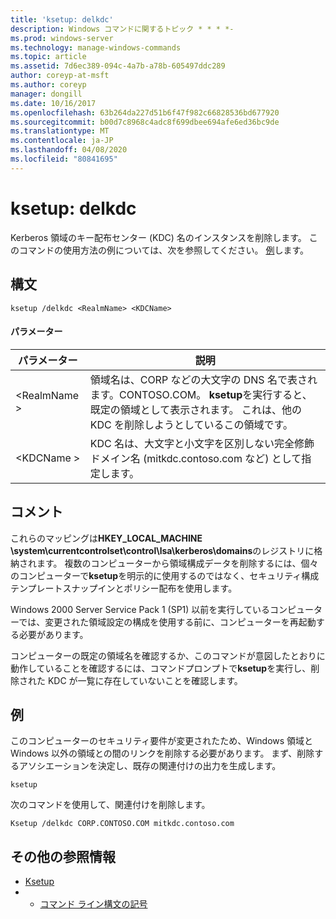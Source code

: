 ```yaml
---
title: 'ksetup: delkdc'
description: Windows コマンドに関するトピック * * * *-
ms.prod: windows-server
ms.technology: manage-windows-commands
ms.topic: article
ms.assetid: 7d6ec389-094c-4a7b-a78b-605497ddc289
author: coreyp-at-msft
ms.author: coreyp
manager: dongill
ms.date: 10/16/2017
ms.openlocfilehash: 63b264da227d51b6f47f982c66828536bd677920
ms.sourcegitcommit: b00d7c8968c4adc8f699dbee694afe6ed36bc9de
ms.translationtype: MT
ms.contentlocale: ja-JP
ms.lasthandoff: 04/08/2020
ms.locfileid: "80841695"
---
```

# <a name="ksetupdelkdc"></a>ksetup: delkdc



Kerberos 領域のキー配布センター (KDC) 名のインスタンスを削除します。 このコマンドの使用方法の例については、次を参照してください。 [例](#BKMK_Examples)します。

## <a name="syntax"></a>構文

```
ksetup /delkdc <RealmName> <KDCName>
```

#### <a name="parameters"></a>パラメーター

|パラメーター|説明|
|---------|-----------|
|\<RealmName >|領域名は、CORP などの大文字の DNS 名で表されます。CONTOSO.COM。 **ksetup**を実行すると、既定の領域として表示されます。 これは、他の KDC を削除しようとしているこの領域です。|
|\<KDCName >|KDC 名は、大文字と小文字を区別しない完全修飾ドメイン名 (mitkdc.contoso.com など) として指定します。|

## <a name="remarks"></a>コメント

これらのマッピングは**HKEY_LOCAL_MACHINE \system\currentcontrolset\control\lsa\kerberos\domains**のレジストリに格納されます。 複数のコンピューターから領域構成データを削除するには、個々のコンピューターで**ksetup**を明示的に使用するのではなく、セキュリティ構成テンプレートスナップインとポリシー配布を使用します。

Windows 2000 Server Service Pack 1 (SP1) 以前を実行しているコンピューターでは、変更された領域設定の構成を使用する前に、コンピューターを再起動する必要があります。

コンピューターの既定の領域名を確認するか、このコマンドが意図したとおりに動作していることを確認するには、コマンドプロンプトで**ksetup**を実行し、削除された KDC が一覧に存在していないことを確認します。

## <a name="examples"></a><a name=BKMK_Examples></a>例

このコンピューターのセキュリティ要件が変更されたため、Windows 領域と Windows 以外の領域との間のリンクを削除する必要があります。 まず、削除するアソシエーションを決定し、既存の関連付けの出力を生成します。
```
ksetup
```
次のコマンドを使用して、関連付けを削除します。
```
Ksetup /delkdc CORP.CONTOSO.COM mitkdc.contoso.com
```

## <a name="additional-references"></a>その他の参照情報

-   [Ksetup](ksetup.md)
-   - [コマンド ライン構文の記号](command-line-syntax-key.md)